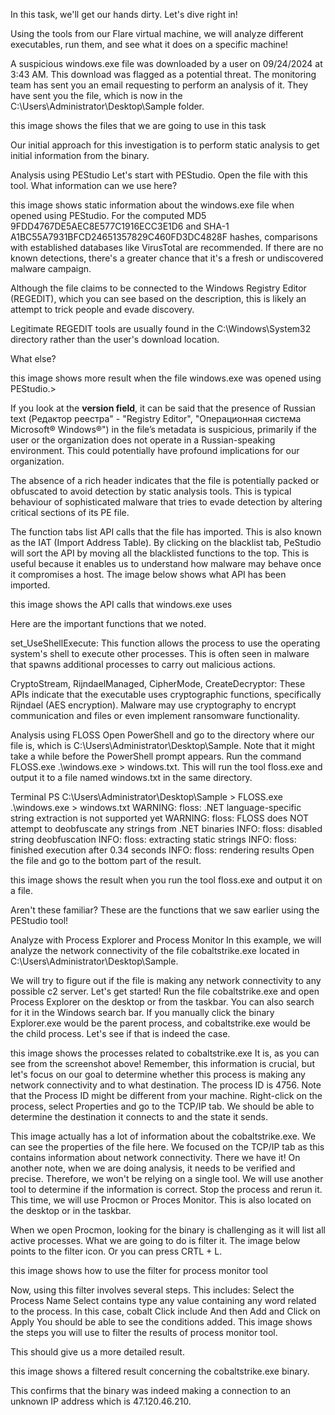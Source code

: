 In this task, we'll get our hands dirty. Let's dive right in!

Using the tools from our Flare virtual machine, we will analyze different executables, run them, and see what it does on a specific machine!

A suspicious windows.exe file was downloaded by a user on 09/24/2024 at 3:43 AM. This download was flagged as a potential threat. The monitoring team has sent you an email requesting to perform an analysis of it. They have sent you the file, which is now in the C:\Users\Administrator\Desktop\Sample folder.

 this image shows the files that we are going to use in this task

Our initial approach for this investigation is to perform static analysis to get initial information from the binary. 


Analysis using PEStudio
Let's start with PEStudio. Open the file with this tool. What information can we use here?

this image shows static information about the windows.exe file when opened using PEStudio.
For the computed MD5 9FDD4767DE5AEC8E577C1916ECC3E1D6 and SHA-1 A1BC55A7931BFCD24651357829C460FD3DC4828F hashes, comparisons with established databases like VirusTotal are recommended. If there are no known detections, there's a greater chance that it's a fresh or undiscovered malware campaign.

Although the file claims to be connected to the Windows Registry Editor (REGEDIT), which you can see based on the description, this is likely an attempt to trick people and evade discovery.

Legitimate REGEDIT tools are usually found in the C:\Windows\System32 directory rather than the user's download location.

What else?

this image shows more result when the file windows.exe was opened using PEStudio.></p>

<p>If you look at the <b>version field</b>, it can be said that the presence of Russian text (Редактор реестра" - "Registry Editor", "Операционная система Microsoft® Windows®") in the file’s metadata is suspicious, primarily if the user or the organization does not operate in a Russian-speaking environment. This could potentially have profound implications for our organization.

The absence of a rich header  indicates that the file is potentially packed or obfuscated to avoid detection by static analysis tools. This is typical behaviour of sophisticated malware that tries to evade detection by altering critical sections of its PE file.

The function tabs list API calls that the file has imported. This is also known as the IAT (Import Address Table). By clicking on the blacklist tab, PeStudio will sort the API by moving all the blacklisted functions to the top. This is useful because it enables us to understand how malware may behave once it compromises a host. The image below shows what API has been imported.

 this image shows the API calls that windows.exe uses

Here are the important functions that we noted.

set_UseShellExecute: This function allows the process to use the operating system's shell to execute other processes. This is often seen in malware that spawns additional processes to carry out malicious actions.

CryptoStream, RijndaelManaged, CipherMode, CreateDecryptor: These APIs indicate that the executable uses cryptographic functions, specifically Rijndael (AES encryption). Malware may use cryptography to encrypt communication and files or even implement ransomware functionality.


Analysis using FLOSS
Open PowerShell and go to the directory where our file is, which is C:\Users\Administrator\Desktop\Sample. Note that it might take a while before the PowerShell prompt appears. Run the command FLOSS.exe .\windows.exe > windows.txt. This will run the tool floss.exe and output it to a file named windows.txt in the same directory.

Terminal
PS C:\Users\Administrator\Desktop\Sample > FLOSS.exe .\windows.exe > windows.txt
WARNING: floss: .NET language-specific string extraction is not supported yet
WARNING: floss: FLOSS does NOT attempt to deobfuscate any strings from .NET binaries
INFO: floss: disabled string deobfuscation
INFO: floss: extracting static strings
INFO: floss: finished execution after 0.34 seconds
INFO: floss: rendering results
Open the file and go to the bottom part of the result.

this image shows  the result when you run the tool floss.exe and output it on a file.

Aren't these familiar? These are the functions that we saw earlier using the PEStudio tool!

Analyze with Process Explorer and Process Monitor
In this example, we will analyze the network connectivity of the file cobaltstrike.exe located in C:\Users\Administrator\Desktop\Sample.

We will try to figure out if the file is making any network connectivity to any possible c2 server.  Let's get started! Run the file cobaltstrike.exe and open Process Explorer on the desktop or from the taskbar. You can also search for it in the Windows search bar. If you manually click the binary Explorer.exe would be the parent process, and cobaltstrike.exe would be the child process. Let's see if that is indeed the case.

this image shows the processes related to cobaltstrike.exe
It is, as you can see from the screenshot above! Remember, this information is crucial, but let's focus on our goal to determine whether this process is making any network connectivity and to what destination. The process ID is 4756. Note that the Process ID might be different from your machine. Right-click on the process, select Properties and go to the TCP/IP tab. We should be able to determine the destination it connects to and the state it sends. 

This image actually has a lot of information about the cobaltstrike.exe. We can see the properties of the file here. We focused on the TCP/IP tab as this contains information about network connectivity.
There we have it! On another note, when we are doing analysis, it needs to be verified and precise. Therefore, we won't be relying on a single tool. We will use another tool to determine if the information is correct. Stop the process and rerun it. This time, we will use Procmon or Proces Monitor. This is also located on the desktop or in the taskbar.

When we open Procmon, looking for the binary is challenging as it will list all active processes. What we are going to do is filter it. The image below points to the filter icon. Or you can press CRTL + L.

this image shows how to use the filter for process monitor tool

Now, using this filter involves several steps. This includes:
Select the Process Name
Select contains
type any value containing any word related to the process. In this case, cobalt
Click include
And then Add and Click on Apply
You should be able to see the conditions added.
This image shows the steps you will use to filter the results of process monitor tool.

This should give us a more detailed result.

this image shows a filtered result concerning the cobaltstrike.exe binary.


This confirms that the binary was indeed making a connection to an unknown IP address which is 47.120.46.210.